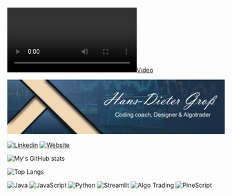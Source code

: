 [![Video](https://user-images.githubusercontent.com/507615/185329152-06c13085-738f-4d2e-9cf4-c43c53396e63.mp4)](https://user-images.githubusercontent.com/507615/185329152-06c13085-738f-4d2e-9cf4-c43c53396e63.mp4)

![Header](./header.jpg)

[![Linkedin](https://img.shields.io/badge/LinkedIn-3776AB)](https://www.linkedin.com/in/hansdietergro%C3%9F/)
[![Website](https://img.shields.io/badge/Website-9933FF)](https://masteroftheformulas.weebly.com)

![My's GitHub stats](https://github-readme-stats.vercel.app/api?username=hansdietergross&hide=contribs,prs&show_icons=true&theme=cobalt)

![Top Langs](https://github-readme-stats.vercel.app/api/top-langs/?username=anuraghazra&size_weight=0.5&count_weight=0.5&theme=cobalt&layout=donut)

![Java](https://img.shields.io/badge/Java-ED8B00)
![JavaScript](https://img.shields.io/badge/JavaScript-F7DF1E?style=flat&linkIcon=false&link=)
![Python](https://img.shields.io/badge/Python-3776AB?style=flat&linkIcon=false&link=)
![Streamlit](https://img.shields.io/badge/Streamlit-FF4B4B?style=flat&linkIcon=false&link=)
![Algo Trading](https://img.shields.io/badge/Algo_Trading-00FF00?style=flat&linkIcon=false&link=)
![PineScript](https://img.shields.io/badge/PineScript-9933FF?style=flat&linkIcon=false&link=)

